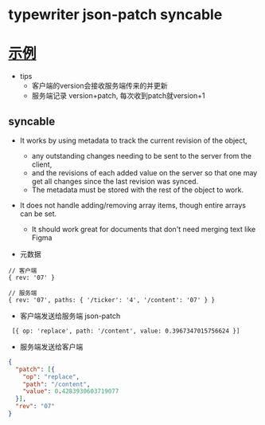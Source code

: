 # typewriter json-patch syncable

# [示例](https://github.com/typewriter-editor/json-patch#syncable-object-store)

- tips
  - 客户端的version会接收服务端传来的并更新
  - 服务端记录 version+patch, 每次收到patch就version+1

## syncable

- It works by using metadata to track the current revision of the object, 
  - any outstanding changes needing to be sent to the server from the client, 
  - and the revisions of each added value on the server so that one may get all changes since the last revision was synced.
  - The metadata must be stored with the rest of the object to work.

- It does not handle adding/removing array items, though entire arrays can be set. 
  - It should work great for documents that don't need merging text like Figma 

- 元数据

```JS
// 客户端
{ rev: '07' }

// 服务端
{ rev: '07', paths: { '/ticker': '4', '/content': '07' } }
```

- 客户端发送给服务端 json-patch

```JS
 [{ op: 'replace', path: '/content', value: 0.3967347015756624 }]
```

- 服务端发送给客户端

```JSON
{
  "patch": [{
    "op": "replace",
    "path": "/content",
    "value": 0.4283930603719077
  }],
  "rev": "07"
}
```
